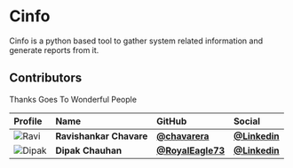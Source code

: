 # Cinfo
Cinfo is a python based tool to gather system related information and generate reports from it.

## Contributors
Thanks Goes To Wonderful People

|Profile  | Name                | GitHub                                       | Social                                                |
| :------------------ | :------------------ | :------------------------------------------- | :---------------------------------------------------- |
|![Ravi](https://avatars0.githubusercontent.com/u/33047641?s=460&v=4)| **Ravishankar Chavare** | [**@chavarera**](https://github.com/chavarera) | [**@Linkedin**](https://www.linkedin.com/in/ravishankar-chavare-84474a102/) |
|![Dipak](https://avatars0.githubusercontent.com/u/34307370?s=400&v=4)| **Dipak Chauhan**    | [**@RoyalEagle73**](https://github.com/RoyalEagle73)     | [**@Linkedin**](https://www.linkedin.com/in/deepak-chauhan-173756170/)     |
